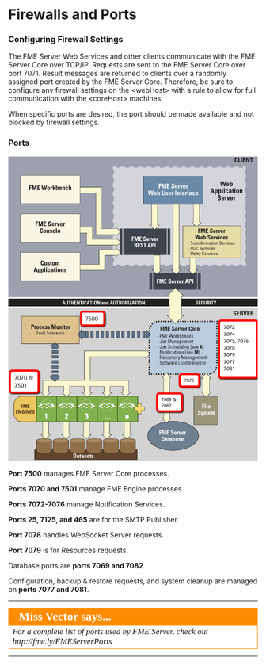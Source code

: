 # Firewalls and Ports #

### Configuring Firewall Settings ###

The FME Server Web Services and other clients communicate with the FME Server Core over TCP/IP. Requests are sent to the FME Server Core over port 7071. Result messages are returned to clients over a randomly assigned port created by the FME Server Core. Therefore, be sure to configure any firewall settings on the <webHost\> with a rule to allow for full communication with the <coreHost\> machines.

When specific ports are desired, the port should be made available and not blocked by firewall settings.

### Ports ###

![](./Images/2.001.PortsDiagram2.png)

**Port 7500** manages FME Server Core processes.

**Ports 7070 and 7501** manage FME Engine processes.

**Ports 7072-7076** manage Notification Services.

**Ports 25, 7125, and 465** are for the SMTP Publisher.

**Port 7078** handles WebSocket Server requests.

**Port 7079** is for Resources requests.

Database ports are **ports 7069 and 7082**.

Configuration, backup & restore requests, and system cleanup are managed on **ports 7077 and 7081**.

---

<!--Miss Vector Says Section-->

<table style="border-spacing: 0px">
<tr>
<td style="vertical-align:middle;background-color:darkorange;border: 2px solid darkorange">
<i class="fa fa-quote-left fa-lg fa-pull-left fa-fw" style="color:white;padding-right: 12px;vertical-align:text-top"></i>
<span style="color:white;font-size:x-large;font-weight: bold;font-family:serif">Miss Vector says...</span>
</td>
</tr>

<tr>
<td style="border: 1px solid darkorange">
<span style="font-family:serif; font-style:italic; font-size:larger">
For a complete list of ports used by FME Server, check out http://fme.ly/FMEServerPorts
</span>
</td>
</tr>
</table>

---



